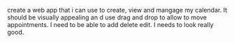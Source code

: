 create a web app that i can use to create, view and mangage my calendar. It should be visually appealing an
d use drag and drop to allow to move appointments. I need to be able to add delete edit.  I needs to look really good.